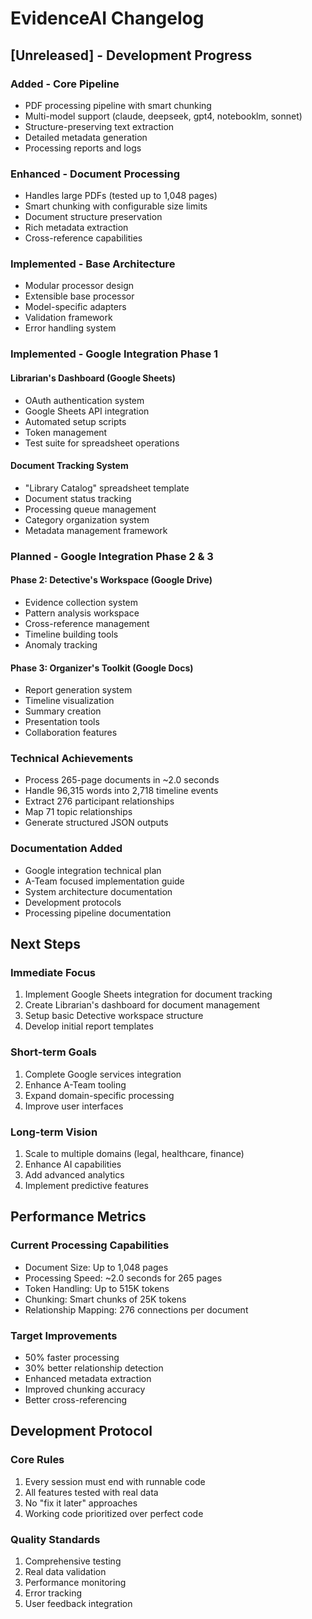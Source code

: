 # EvidenceAI Changelog

## [Unreleased] - Development Progress

### Added - Core Pipeline
- PDF processing pipeline with smart chunking
- Multi-model support (claude, deepseek, gpt4, notebooklm, sonnet)
- Structure-preserving text extraction
- Detailed metadata generation
- Processing reports and logs

### Enhanced - Document Processing
- Handles large PDFs (tested up to 1,048 pages)
- Smart chunking with configurable size limits
- Document structure preservation
- Rich metadata extraction
- Cross-reference capabilities

### Implemented - Base Architecture
- Modular processor design
- Extensible base processor
- Model-specific adapters
- Validation framework
- Error handling system

### Implemented - Google Integration Phase 1

#### Librarian's Dashboard (Google Sheets)
- OAuth authentication system
- Google Sheets API integration
- Automated setup scripts
- Token management
- Test suite for spreadsheet operations

#### Document Tracking System
- "Library Catalog" spreadsheet template
- Document status tracking
- Processing queue management
- Category organization system
- Metadata management framework

### Planned - Google Integration Phase 2 & 3

#### Phase 2: Detective's Workspace (Google Drive)
- Evidence collection system
- Pattern analysis workspace
- Cross-reference management
- Timeline building tools
- Anomaly tracking

#### Phase 3: Organizer's Toolkit (Google Docs)
- Report generation system
- Timeline visualization
- Summary creation
- Presentation tools
- Collaboration features

### Technical Achievements
- Process 265-page documents in ~2.0 seconds
- Handle 96,315 words into 2,718 timeline events
- Extract 276 participant relationships
- Map 71 topic relationships
- Generate structured JSON outputs

### Documentation Added
- Google integration technical plan
- A-Team focused implementation guide
- System architecture documentation
- Development protocols
- Processing pipeline documentation

## Next Steps

### Immediate Focus
1. Implement Google Sheets integration for document tracking
2. Create Librarian's dashboard for document management
3. Setup basic Detective workspace structure
4. Develop initial report templates

### Short-term Goals
1. Complete Google services integration
2. Enhance A-Team tooling
3. Expand domain-specific processing
4. Improve user interfaces

### Long-term Vision
1. Scale to multiple domains (legal, healthcare, finance)
2. Enhance AI capabilities
3. Add advanced analytics
4. Implement predictive features

## Performance Metrics

### Current Processing Capabilities
- Document Size: Up to 1,048 pages
- Processing Speed: ~2.0 seconds for 265 pages
- Token Handling: Up to 515K tokens
- Chunking: Smart chunks of 25K tokens
- Relationship Mapping: 276 connections per document

### Target Improvements
- 50% faster processing
- 30% better relationship detection
- Enhanced metadata extraction
- Improved chunking accuracy
- Better cross-referencing

## Development Protocol

### Core Rules
1. Every session must end with runnable code
2. All features tested with real data
3. No "fix it later" approaches
4. Working code prioritized over perfect code

### Quality Standards
1. Comprehensive testing
2. Real data validation
3. Performance monitoring
4. Error tracking
5. User feedback integration
